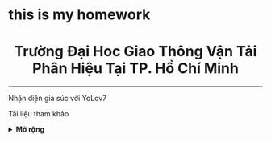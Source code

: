 # this is my homework

<div align="center">
  <h1>Trường Đại Hoc Giao Thông Vận Tải<br>Phân Hiệu Tại TP. Hồ Chí Minh</h1>
</div>

</div>
<hr>
<div align="left">
  <p>Nhận diện gia súc với YoLov7</p>
</div>

<p>Tài liệu tham khảo</p>
<details><summary> <b>Mở rộng</b> </summary>
<ul>
  <li><a href="https://github.com/WongKinYiu/yolov7">Official YoLov7</a></li>
  <li><a href="https://github.com/ultralytics/yolov5">Official YoLov5</a></li>
  <li><a href="https://github.com/WongKinYiu/yolor">Official YoLor</a></li>
  
  <li><img src="https://onnxruntime.ai/images/svg/ONNX-Runtime-logo.svg"></img><a href="https://onnxruntime.ai/">ONNX RUNTIME</a></li>

  <li><a href=""><img src='https://user-images.githubusercontent.com/117495750/202673299-5cb2884a-f746-42f6-9b6d-3d309790eaee.png'>Albumentations do more with less data</img></li>
    <li><a href="https://blog.csdn.net/qq_56591814/article/details/127172215?spm=1001.2101.3001.6650.3&utm_medium=distribute.pc_relevant.none-task-blog-2%7Edefault%7EYuanLiJiHua%7EPosition-3-127172215-blog-115369068.pc_relevant_default&depth_1-utm_source=distribute.pc_relevant.none-task-blog-2%7Edefault%7EYuanLiJiHua%7EPosition-3-127172215-blog-115369068.pc_relevant_default&utm_relevant_index=6">Phân tích siêu tham số</a></li>
    <li><a href="https://qiita.com/omiita/items/bfbba775597624056987">Sự ra đời và giải thích về hàm kích hoạt FReLU</a></li>
    <li><a href="https://codelabs.developers.google.com/tensorflowjs-transfer-learning-teachable-machine#12">No name</a></li>
    <li><a href="https://js.tensorflow.org/api/4.0.0/">TensorFlow JS document</a></li>
    <li><a href="https://blog.tensorflow.org/2021/01/custom-object-detection-in-browser.html?_gl=1*nskhnx*_ga*MTYxODU4MzAzMS4xNjY2NTIwMzc2*_ga_W0YLR4190T*MTY2OTI2Mzk4NC4zLjEuMTY2OTI2Mzk5Ny4wLjAuMA..">Custom object detection in the browser using TensorFlow.js</a></li>
  <li><a href="https://developer.mozilla.org/en-US/docs/Web/API/WebGL_API/By_example/Detect_WebGL">Detect WebGL</a></li>
  <li><a href="https://pureadmin.qub.ac.uk/ws/portalfiles/portal/258394935/Deep.pdf">Automated Individual Pig Localisation Tracking and Behaviour Metric Extraction Using Deep Learning</a></li>
  <li><a href='https://medium.com/augmented-startups/how-hyperparameters-of-yolov5-works-ec4d25f311a2'>How do Hyperparameters of YOLOv5 Work?❓</a></li>
  <li><a href="https://da2so.tistory.com/">da2so</a></li>
  <li><a href="https://onnxruntime.ai/docs/performance/tune-performance.html#using-different-execution-providers">ONNX Runtime Performance Tuning</a></li>

</ul>
</details>
